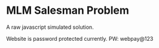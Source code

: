# MLM Salesman Problem


A raw javascript simulated solution. 

Website is password protected currently. PW: webpay@123